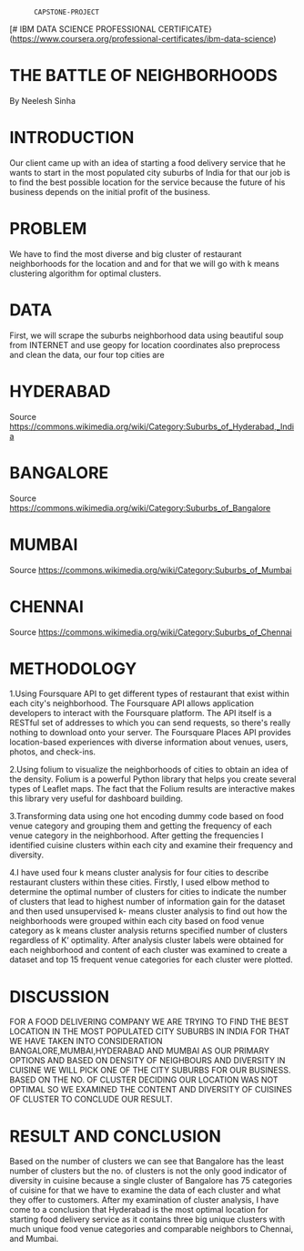           CAPSTONE-PROJECT
[# IBM DATA SCIENCE PROFESSIONAL CERTIFICATE}(https://www.coursera.org/professional-certificates/ibm-data-science)

# THE BATTLE OF NEIGHBORHOODS

By Neelesh Sinha

# INTRODUCTION
Our client came up with an idea of starting a food delivery service that he wants to start in the most
populated city suburbs of India for that our job is to find the best possible location for the service
because the future of his business depends on the initial profit of the business.

# PROBLEM
We have to find the most diverse and big cluster of restaurant neighborhoods for the location and
and for that we will go with k means clustering algorithm for optimal clusters.

# DATA

First, we will scrape the suburbs neighborhood data using beautiful soup from INTERNET and
use geopy for location coordinates also preprocess and clean the data, our four top cities are

# HYDERABAD
Source https://commons.wikimedia.org/wiki/Category:Suburbs_of_Hyderabad,_India

# BANGALORE
Source https://commons.wikimedia.org/wiki/Category:Suburbs_of_Bangalore

# MUMBAI
Source https://commons.wikimedia.org/wiki/Category:Suburbs_of_Mumbai

# CHENNAI
Source https://commons.wikimedia.org/wiki/Category:Suburbs_of_Chennai

# METHODOLOGY
1.Using Foursquare API to get different types of restaurant that exist within each city's
neighborhood. The Foursquare API allows application developers to interact with the
Foursquare platform. The API itself is a RESTful set of addresses to which you can send requests,
so there's really nothing to download onto your server. The Foursquare Places API provides
location-based experiences with diverse information about venues, users, photos, and check-ins.

2.Using folium to visualize the neighborhoods of cities to obtain an idea of the density. Folium is
a powerful Python library that helps you create several types of Leaflet maps. The fact that the
Folium results are interactive makes this library very useful for dashboard building.

3.Transforming data using one hot encoding dummy code based on food venue category and
grouping them and getting the frequency of each venue category in the neighborhood. After getting
the frequencies I identified cuisine clusters within each city and examine their frequency and
diversity.

4.I have used four k means cluster analysis for four cities to describe restaurant clusters within
these cities. Firstly, I used elbow method to determine the optimal number of clusters for cities to
indicate the number of clusters that lead to highest number of information gain for the dataset and
then used unsupervised k- means cluster analysis to find out how the neighborhoods were grouped
within each city based on food venue category as k means cluster analysis returns specified number
of clusters regardless of K’ optimality. After analysis cluster labels were obtained for each
neighborhood and content of each cluster was examined to create a dataset and top 15 frequent
venue categories for each cluster were plotted.

# DISCUSSION
FOR A FOOD DELIVERING COMPANY WE ARE TRYING TO FIND THE BEST
LOCATION IN THE MOST POPULATED CITY SUBURBS IN INDIA FOR THAT WE HAVE
TAKEN INTO CONSIDERATION BANGALORE,MUMBAI,HYDERABAD AND MUMBAI
AS OUR PRIMARY OPTIONS AND BASED ON DENSITY OF NEIGHBOURS AND
DIVERSITY IN CUISINE WE WILL PICK ONE OF THE CITY SUBURBS FOR OUR
BUSINESS. BASED ON THE NO. OF CLUSTER DECIDING OUR LOCATION WAS NOT
OPTIMAL SO WE EXAMINED THE CONTENT AND DIVERSITY OF CUISINES OF
CLUSTER TO CONCLUDE OUR RESULT.

# RESULT AND CONCLUSION
Based on the number of clusters we can see that Bangalore has the least number of clusters but the
no. of clusters is not the only good indicator of diversity in cuisine because a single cluster of
Bangalore has 75 categories of cuisine for that we have to examine the data of each cluster and
what they offer to customers. After my examination of cluster analysis, I have come to a conclusion
that Hyderabad is the most optimal location for starting food delivery service as it contains three
big unique clusters with much unique food venue categories and comparable neighbors to Chennai,
and Mumbai.
